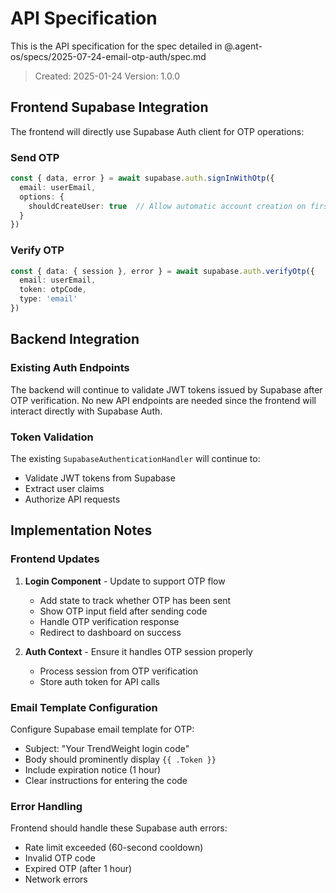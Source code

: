 # API Specification

This is the API specification for the spec detailed in @.agent-os/specs/2025-07-24-email-otp-auth/spec.md

> Created: 2025-01-24
> Version: 1.0.0

## Frontend Supabase Integration

The frontend will directly use Supabase Auth client for OTP operations:

### Send OTP
```typescript
const { data, error } = await supabase.auth.signInWithOtp({
  email: userEmail,
  options: {
    shouldCreateUser: true  // Allow automatic account creation on first login
  }
})
```

### Verify OTP
```typescript
const { data: { session }, error } = await supabase.auth.verifyOtp({
  email: userEmail,
  token: otpCode,
  type: 'email'
})
```

## Backend Integration

### Existing Auth Endpoints

The backend will continue to validate JWT tokens issued by Supabase after OTP verification. No new API endpoints are needed since the frontend will interact directly with Supabase Auth.

### Token Validation

The existing `SupabaseAuthenticationHandler` will continue to:
- Validate JWT tokens from Supabase
- Extract user claims
- Authorize API requests

## Implementation Notes

### Frontend Updates

1. **Login Component** - Update to support OTP flow
   - Add state to track whether OTP has been sent
   - Show OTP input field after sending code
   - Handle OTP verification response
   - Redirect to dashboard on success

2. **Auth Context** - Ensure it handles OTP session properly
   - Process session from OTP verification
   - Store auth token for API calls

### Email Template Configuration

Configure Supabase email template for OTP:
- Subject: "Your TrendWeight login code"
- Body should prominently display `{{ .Token }}`
- Include expiration notice (1 hour)
- Clear instructions for entering the code

### Error Handling

Frontend should handle these Supabase auth errors:
- Rate limit exceeded (60-second cooldown)
- Invalid OTP code
- Expired OTP (after 1 hour)
- Network errors